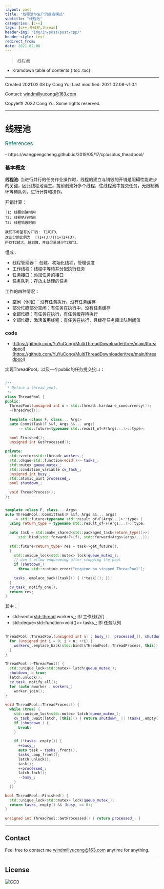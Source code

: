 ```yaml
---
layout: post
title: "线程池与生产消费者模式"
subtitle: "线程池"
categories: [c++]
tags: [c++,多线程,thread]
header-img: "img/in-post/post-cpp/"
header-style: text
redirect_from:
date: 2021.02.08
---
```


>  线程池

* Kramdown table of contents
{:toc .toc}


----

Created 2021.02.08 by Cong Yu; Last modified: 2021.02.08-v1.0.1

Contact: [windmillyucong@163.com](mailto:windmillyucong@163.com)

Copyleft! 2022  Cong Yu. Some rights reserved.

---

# 线程池

<p style="font-size:17px;color:#176;text-align:left;">References</p> 
- https://wangpengcheng.github.io/2019/05/17/cplusplus_theadpool/

### 基本概念

**线程池:** 当进行并行的任务作业操作时，线程的建立与销毁的开销是阻碍性能进步的关键，因此线程池诞生。提前创建好多个线程，往线程池中提交任务，无限制循环等待队列，进行计算和操作。

开销计算：

```shell
T1: 线程创建时间
T2: 线程执行时间
T3: 线程销毁时间

我们不希望有的开销： T1和T3，
这部分的比例为  (T1+T3)/(T1+T2+T3)， 
所以T2越大，越划算，并且尽量减少T1和T3。
```

组成：

- 线程管理器： 创建、初始化线程，管理调度
- 工作线程：线程中等待并分配执行任务
- 任务接口：添加任务的接口
- 任务队列：存放未处理的任务

工作的四种情况：

- 空闲（休眠）：没有任务执行，没有任务缓存
- 部分忙碌部分空闲：有任务在执行中，没有任务缓存
- 全部忙碌：有任务在执行，有任务缓存待执行
- 全部忙碌，激活备用线程：有任务在执行，且缓存任务超出队列阈值


### code

- [https://github.com/YuYuCong/MultiThreadDownloader/tree/main/threadpool](https://github.com/YuYuCong/MultiThreadDownloader/tree/main/threadpool)


实现ThreadPool，以及一个public的任务提交接口：

```c++
  
/**  
 * Define a thread pool. 
 */
class ThreadPool {  
public:  
  ThreadPool(unsigned int n = std::thread::hardware_concurrency());  
  ~ThreadPool();  
  
  template <class F, class... Args>  
  auto CommitTask(F &&f, Args &&... args)  
      -> std::future<typename std::result_of<F(Args...)>::type>;  
  
  bool Finished();  
  unsigned int GetProcessed();  
  
private:  
  std::vector<std::thread> workers_;  
  std::deque<std::function<void()>> tasks_;  
  std::mutex queue_mutex_;  
  std::condition_variable cv_task_;  
  unsigned int busy_;  
  std::atomic_uint processed_;  
  bool shutdown_;  
  
  void ThreadProcess();  
};  


template <class F, class... Args>  
auto ThreadPool::CommitTask(F &&f, Args &&... args)  
    -> std::future<typename std::result_of<F(Args...)>::type> {  
  using return_type = typename std::result_of<F(Args...)>::type;  
  
  auto task = std::make_shared<std::packaged_task<return_type()>>(  
      std::bind(std::forward<F>(f), std::forward<Args>(args)...));  
  
  std::future<return_type> res = task->get_future();  
  {  
    std::unique_lock<std::mutex> lock(queue_mutex_);  
    // don't allow enqueueing after stopping the pool  
    if (shutdown_)  
      throw std::runtime_error("enqueue on stopped ThreadPool");  
  
    tasks_.emplace_back([task]() { (*task)(); });  
  }  
  cv_task_.notify_one();  
  return res;  
}
```

其中：
- std::vector<std::thread> workers_;   即 工作线程们
- std::deque<std::function<void()>> tasks_;  即 任务队列

```c++
  
ThreadPool::ThreadPool(unsigned int n) : busy_(), processed_(), shutdown_() {  
  for (unsigned int i = 0; i < n; ++i) {  
    workers_.emplace_back(std::bind(&ThreadPool::ThreadProcess, this));  
  }  
}  
  
ThreadPool::~ThreadPool() {  
  std::unique_lock<std::mutex> latch(queue_mutex_);  
  shutdown_ = true;  
  latch.unlock();  
  cv_task_.notify_all();  
  for (auto &worker : workers_)  
    worker.join();  
}  
  
void ThreadPool::ThreadProcess() {  
  while (true) {  
    std::unique_lock<std::mutex> latch(queue_mutex_);  
    cv_task_.wait(latch, [this]() { return shutdown_ || !tasks_.empty(); });  
    if (shutdown_) {  
      break;  
    }  
  
    if (!tasks_.empty()) {  
      ++busy_;  
      auto task = tasks_.front();  
      tasks_.pop_front();  
      latch.unlock();  
      task();  
      ++processed_;  
      latch.lock();  
      --busy_;  
    }  
  }}  
  
bool ThreadPool::Finished() {  
  std::unique_lock<std::mutex> lock(queue_mutex_);  
  return tasks_.empty() && (busy_ == 0);  
}  
  
unsigned int ThreadPool::GetProcessed() { return processed_; }
```


---

## Contact

Feel free to contact me [windmillyucong@163.com](mailto:windmillyucong@163.com) anytime for anything.

-----

## License

[![CC0](http://i.creativecommons.org/p/zero/1.0/88x31.png)](http://creativecommons.org/publicdomain/zero/1.0/)



